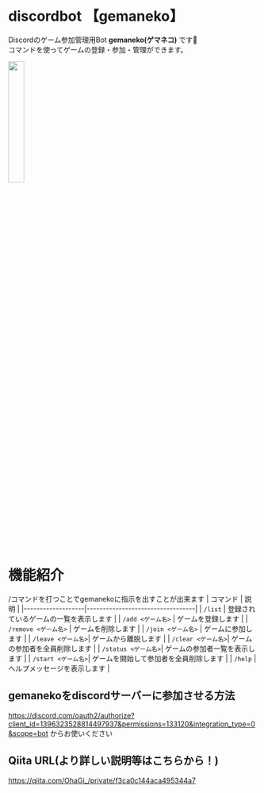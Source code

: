 # discordbot 【gemaneko】
Discordのゲーム参加管理用Bot **gemaneko(ゲマネコ)** です🐾<br>
コマンドを使ってゲームの登録・参加・管理ができます。

<img src="https://qiita-image-store.s3.ap-northeast-1.amazonaws.com/0/3584262/7693055d-6203-4503-9cda-113fa37e864e.png" width="25%">

# 機能紹介
/コマンドを打つことでgemanekoに指示を出すことが出来ます
| コマンド          | 説明                               |
|-------------------|----------------------------------|
| `/list`           | 登録されているゲームの一覧を表示します     |
| `/add <ゲーム名>`  | ゲームを登録します                     |
| `/remove <ゲーム名>` | ゲームを削除します                     |
| `/join <ゲーム名>` | ゲームに参加します                     |
| `/leave <ゲーム名>`| ゲームから離脱します                   |
| `/clear <ゲーム名>`| ゲームの参加者を全員削除します            |
| `/status <ゲーム名>`| ゲームの参加者一覧を表示します           |
| `/start <ゲーム名>`| ゲームを開始して参加者を全員削除します      |
| `/help`           | ヘルプメッセージを表示します             |

## gemanekoをdiscordサーバーに参加させる方法
https://discord.com/oauth2/authorize?client_id=1396323528814497937&permissions=133120&integration_type=0&scope=bot
からお使いください

## Qiita URL(より詳しい説明等はこちらから！)
https://qiita.com/OhaGi_/private/f3ca0c144aca495344a7
